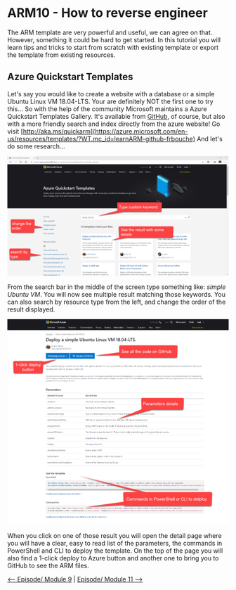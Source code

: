 # ARM10 - How to reverse engineer

The ARM template are very powerful and useful, we can agree on that. However, something it could be hard to get started. In this tutorial you will learn tips and tricks to start from scratch with existing template or export the template from existing resources. 

Azure Quickstart Templates
--------------------------

Let's say you would like to create a website with a database or a simple Ubuntu Linux VM 18.04-LTS. Your are definitely NOT the first one to try this... So with the help of the community Microsoft maintains a Azure Quickstart Templates Gallery. It's available from [GitHub](https://github.com/Azure/azure-quickstart-templates), of course, but also with a more friendly search and index directly from the azure website! Go visit [http://aka.ms/quickarm](https://azure.microsoft.com/en-us/resources/templates/?WT.mc_id=learnARM-github-frbouche) And let's do some research...

![Quickstart ARM Index](medias/QuickARMIndex.png)

From the search bar in the middle of the screen type something like: *simple Ubuntu VM*. You will now see multiple result matching those keywords. You can also search by resource type from the left, and change the order of the result displayed.

![Template Detail Page](medias/TemplateDetailPage.png)

When you click on one of those result you will open the detail page where you will have a clear, easy to read list of the parameters, the commands in PowerShell and CLI to deploy the template. On the top of the page you will also find a 1-click deploy to Azure button and another one to bring you to GitHub to see the ARM files.








[<-- Episode/ Module 9](../ARM09/README.md) | [Episode/ Module 11 -->](../ARM11/README.md)

